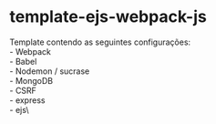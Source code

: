 # template-ejs-webpack-js
Template contendo as seguintes configurações:\
    - Webpack\
    - Babel\
    - Nodemon / sucrase\
    - MongoDB\
    - CSRF\
    - express\
    - ejs\

